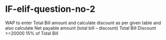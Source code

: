 # IF-elif-question-no-2
WAP to enter Total Bill amount and calculate discount as per given table and also calculate Net payable amount (total bill – discount) Total Bill Discount >=20000 15% of Total Bill
